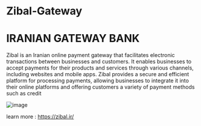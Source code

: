 # Zibal-Gateway


# IRANIAN GATEWAY BANK



Zibal is an Iranian online payment gateway that facilitates electronic transactions between businesses and customers. It enables businesses to accept payments for their products and services through various channels, including websites and mobile apps. Zibal provides a secure and efficient platform for processing payments, allowing businesses to integrate it into their online platforms and offering customers a variety of payment methods such as credit







![image](https://github.com/SHMasoudi/Zibal-Gateway-Bank/assets/60820666/18afbab3-2ef7-4b20-8d9b-f7036a756f38)












learn more : https://zibal.ir/

